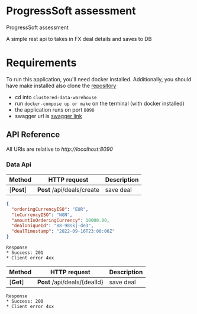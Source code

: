 # ProgressSoft assessment

ProgressSoft assessment

A simple rest api to takes in FX deal details and saves to DB

# Requirements
To run this application, you'll need docker installed.
Additionally, you should have make installed also
clone the [repository](https://github.com/odamilola36/clustered-data-warehouse.git)
* cd into ```clustered-data-warehouse```
* run ```docker-compose up or make``` on the terminal (with docker installed)
* the application runs on port ```8090```
* swagger url is [swagger link](http://localhost:8090/swagger-ui/index.html)


## API Reference

All URIs are relative to *http://localhost:8090*


### Data Api

| Method     | HTTP request               | Description | 
|------------|----------------------------|-------------|
| [**Post**] | **Post** /api/deals/create | save deal   |    

```json
{
  "orderingCurrencyISO": "EUR",
  "toCurrencyISO": "NGN",
  "amountInOrderingCurrency": 10000.00,
  "dealUniqueId": "88-98skj-de3",
  "dealTimestamp": "2022-09-16T23:00:06Z"
}
```
```
Response
* Success: 201
* Client error 4xx
```


| Method    | HTTP request                 | Description | 
|-----------|------------------------------|-------------|
| [**Get**] | **Post** /api/deals/{dealId} | save deal   |

```
Response
* Success: 200
* Client error 4xx
```